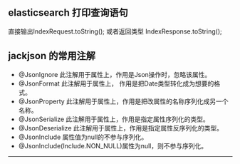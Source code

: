## elasticsearch 打印查询语句

直接输出IndexRequest.toString(); 或者返回类型 IndexResponse.toString(); 

## jackjson 的常用注解

- @JsonIgnore 此注解用于属性上，作用是Json操作时，忽略该属性。
- @JsonFormat 此注解用于属性上， 作用是把Date类型转化成为想要的格式。
- @JsonProperty 此注解用于属性上，作用是把改属性的名称序列化成另一个名称。
- @JsonSerialize 此注解用于属性上，作用是指定属性序列化的类型。
- @JsonDeserialize 此注解用于属性上，作用是指定属性反序列化的类型。
- @JsonInclude 属性值为null的不参与序列化。
- @JsonInclude(Include.NON_NULL)属性为null，则不参与序列化。

---